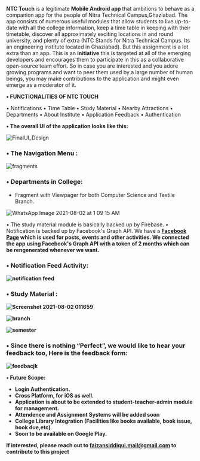 <b>NTC Touch </b>  is a legitimate <b> Mobile Android app </b> that ambitions to behave as a companion app for the people of Nitra Technical Campus,Ghaziabad. The app consists of numerous useful modules that allow students to live up-to-date with all the college information, keep a time table in keeping with their timetable, discover all approximately exciting locations in and round university, and plenty of extra (NTC Stands for Nitra Technical Campus. Its an engineering institute located in Ghaziabad).
But this assignment is a lot extra than an app. This is an <b>initiative</b> this is targeted at all of the emerging developers and encourages them to participate in this as a collaborative open-source team effort. So in case you are interested and you adore growing programs and want to peer them used by a large number of human beings, you may make contributions to the application and might even emerge as a moderator of it.


<b>• FUNCTIONALITIES OF NTC TOUCH </b>

•    Notifications
•    Time Table
•    Study Material
•    Nearby Attractions
•    Departments
•    About Institute
•    Application Feedback
•    Authentication


<b>• The overall UI of the application looks like this:</b>

![FinalUI_Design](https://user-images.githubusercontent.com/39314095/128759080-d4950a72-2fb9-410f-9ea3-51bf367bdf72.PNG)


<h3><b>• The Navigation Menu : </b></h3>


![fragments](https://user-images.githubusercontent.com/39314095/128760586-020632a0-56aa-41b8-82a3-e5f6ec0a1789.PNG)


<h3><b> • Departments in College:</b></h3>

- Fragment with Viewpager for both Computer Science and Textile Branch.



![WhatsApp Image 2021-08-02 at 1 09 15 AM](https://user-images.githubusercontent.com/39314095/128761198-60293e45-f4fb-45d8-ae92-9810c02fbc0a.jpeg)



•  The study material module is basically backed up by Firebase.
•  Notification is backed up by Facebook's Graph API. We have a <b> <a href="https://www.facebook.com/NitraTechnicalCampus/" target="_blank">Facebook Page</a> which is used for posts, events and other activities. We connected the app using Facebook's Graph API with a token of 2 months which can be rengenerated whenever we want.
  
 <h3><b>•  Notification Feed Activity: </b></h3>
  
  
  ![notification feed](https://user-images.githubusercontent.com/39314095/128759382-61198152-d5b8-4433-816f-118f98d2dcd4.PNG)
  
  
<h3><b> • Study Material : </b></h3>
  
![Screenshot 2021-08-02 011659](https://user-images.githubusercontent.com/39314095/128761019-3173f962-ed2d-45fa-ae0f-d7b83d643e59.png)
  
![branch](https://user-images.githubusercontent.com/39314095/128763785-ec89b002-176c-4cf0-a23c-6a5473938eaf.PNG)
  
  
![semester](https://user-images.githubusercontent.com/39314095/128763833-2daf2157-91bd-40cc-94fe-975b7ae2650c.PNG)
 
  
  
  


  

  
  
<h3><b> • Since there is nothing “Perfect”, we would like to hear your feedback too, Here is the feedback form:</b> </h3>
  
 ![feedbacjk](https://user-images.githubusercontent.com/39314095/128761432-f2329b6e-b592-4b23-8bb5-adfefb9cf3a2.jpeg)

  
  
 
<b>• Future Scope: </b>
  - Login Authentication.
  - Cross Platform, for iOS as well.
  - Application is about to be extended to student-teacher-admin module for management.
  - Attendence and Assignment Systems will be added soon
  - College Library Integration (Facilities like books available, book issue, book due,etc)
  - Soon to be available on Google Play.
  
<b> If interested, please reach out to faizansiddiqui.mail@gmail.com to contribute to this project </b>

  
  
